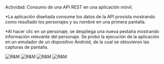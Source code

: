 Actividad: Consumo de una API REST en una aplicación móvil.

*La aplicación diseñada consume los datos de la API provista mostrando como resultado los personajes y su nombre en una primera pantalla. 

*Al hacer clic en un personaje, se despliega una nueva pestaña mostrando información relevante del personaje. 
Se probó la ejecución de la aplicación en un emulador de un dispositivo Android, de la cual se obtuvieron las capturas de pantalla. 

![R&M](https://github.com/[javierwo]/[RickAndMorty]/blob/[master]/s1.png?raw=true)
![R&M](https://github.com/[javierwo]/[RickAndMorty]/blob/[master]/s2.png?raw=true)
![R&M](https://github.com/[javierwo]/[RickAndMorty]/blob/[master]/s3.png?raw=true)
![R&M](https://github.com/[javierwo]/[RickAndMorty]/blob/[master]/s4.png?raw=true)